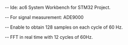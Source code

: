 -- Ide: ac6 System Workbench for STM32 Project.

-- For signal measurement: ADE9000

-- Enable to obtain 128 samples on each cycle of 60 Hz.

-- FFT in real time with 12 cycles of 60Hz.
